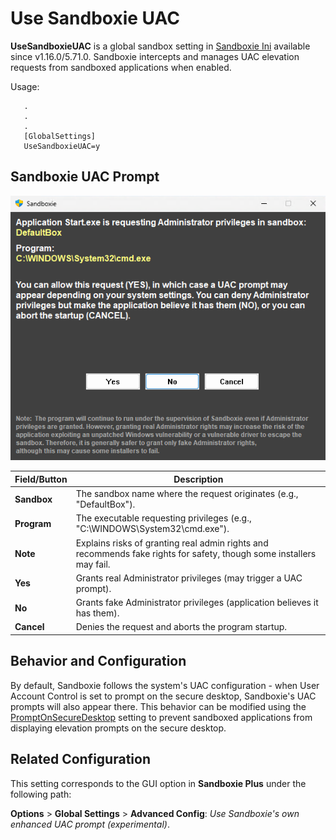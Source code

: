 # Use Sandboxie UAC

**UseSandboxieUAC** is a global sandbox setting in [Sandboxie Ini](SandboxieIni.md) available since v1.16.0/5.71.0. Sandboxie intercepts and manages UAC elevation requests from sandboxed applications when enabled.

Usage:

```
   .
   .
   .
   [GlobalSettings]
   UseSandboxieUAC=y
```

## Sandboxie UAC Prompt

![](../Media/SandboxieUAC.png)

| Field/Button       | Description                                                                 |
|--------------------|-----------------------------------------------------------------------------|
| **Sandbox**        | The sandbox name where the request originates (e.g., "DefaultBox").         |
| **Program**        | The executable requesting privileges (e.g., "C:\WINDOWS\System32\cmd.exe"). |
| **Note**           | Explains risks of granting real admin rights and recommends fake rights for safety, though some installers may fail. |
| **Yes**            | Grants real Administrator privileges (may trigger a UAC prompt).            |
| **No**             | Grants fake Administrator privileges (application believes it has them).     |
| **Cancel**         | Denies the request and aborts the program startup.                          |

## Behavior and Configuration

By default, Sandboxie follows the system's UAC configuration - when User Account Control is set to prompt on the secure desktop, Sandboxie's UAC prompts will also appear there. This behavior can be modified using the [PromptOnSecureDesktop](PromptOnSecureDesktop.md) setting to prevent sandboxed applications from displaying elevation prompts on the secure desktop.

## Related Configuration

This setting corresponds to the GUI option in **Sandboxie Plus** under the following path:

**Options** > **Global Settings** > **Advanced Config**: _Use Sandboxie's own enhanced UAC prompt (experimental)_.